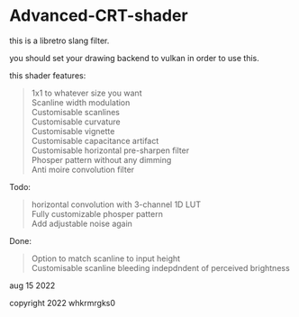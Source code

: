 # Advanced-CRT-shader

this is a libretro slang filter.

you should set your drawing backend to vulkan in order to use this.

this shader features:

>1x1 to whatever size you want<br />
>Scanline width modulation<br />
>Customisable scanlines<br />
>Customisable curvature<br />
>Customisable vignette<br />
>Customisable capacitance artifact<br />
>Customisable horizontal pre-sharpen filter<br />
>Phosper pattern without any dimming<br />
>Anti moire convolution filter<br />

Todo:
>horizontal convolution with 3-channel 1D LUT<br />
>Fully customizable phosper pattern<br />
>Add adjustable noise again

Done:
>Option to match scanline to input height<br />
>Customisable scanline bleeding indepdndent of perceived brightness<br />

aug 15 2022

copyright 2022
whkrmrgks0
